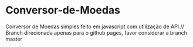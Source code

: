 # Conversor-de-Moedas
Conversor de Moedas simples feito em javascript com utilização de API
//
Branch direcionada apenas para o github pages, favor considerar a branch master
